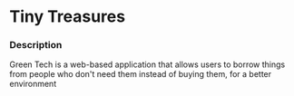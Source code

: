 # Tiny Treasures

### Description

Green Tech is a web-based application that allows users to borrow things from people who don't need them instead of buying them, for a better environment
